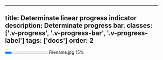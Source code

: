 <!--
 *              Copyright (c) 2025 Visa, Inc.
 *
 * Licensed under the Apache License, Version 2.0 (the "License");
 * you may not use this file except in compliance with the License.
 * You may obtain a copy of the License at
 *
 *         http://www.apache.org/licenses/LICENSE-2.0
 *
 * Unless required by applicable law or agreed to in writing, software
 * distributed under the License is distributed on an "AS IS" BASIS,
 * WITHOUT WARRANTIES OR CONDITIONS OF ANY KIND, either express or implied.
 * See the License for the specific language governing permissions and
 * limitations under the License.
 *
 -->
---
title: Determinate linear progress indicator
description: Determinate progress bar. 
classes: ['.v-progress', '.v-progress-bar', '.v-progress-label']
tags: ['docs']
order: 2
---

<progress class="v-progress v-progress-bar v-mb-8" id="progress-bar-determinate" max="100" value="15">
</progress>
<label class="v-progress-label" for="progress-bar-determinate">
  <span>
    Filename.jpg
  </span>
  <span>
    15%
  </span>
</label>
